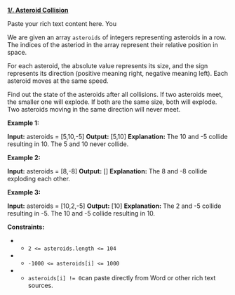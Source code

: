 [**1/. Asteroid Collision**](https://leetcode.com/problems/asteroid-collision/)

Paste your rich text content here. You

We are given an array `asteroids` of integers representing asteroids in a row. The indices of the asteriod in the array represent their relative position in space.

For each asteroid, the absolute value represents its size, and the sign represents its direction (positive meaning right, negative meaning left). Each asteroid moves at the same speed.

Find out the state of the asteroids after all collisions. If two asteroids meet, the smaller one will explode. If both are the same size, both will explode. Two asteroids moving in the same direction will never meet.

**Example 1:**

**Input:** asteroids = \[5,10,-5\]
**Output:** \[5,10\]
**Explanation:** The 10 and -5 collide resulting in 10. The 5 and 10 never collide.

**Example 2:**

**Input:** asteroids = \[8,-8\]
**Output:** \[\]
**Explanation:** The 8 and -8 collide exploding each other.

**Example 3:**

**Input:** asteroids = \[10,2,-5\]
**Output:** \[10\]
**Explanation:** The 2 and -5 collide resulting in -5. The 10 and -5 collide resulting in 10.

**Constraints:**

- - `2 <= asteroids.length <= 104`
- - `-1000 <= asteroids[i] <= 1000`
- - `asteroids[i] != 0`can paste directly from Word or other rich text sources.
